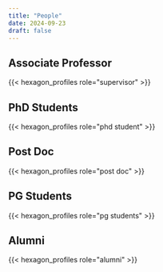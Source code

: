 ```yaml
---
title: "People"
date: 2024-09-23
draft: false
---
```


## Associate Professor
{{< hexagon_profiles role="supervisor" >}}

## PhD Students
{{< hexagon_profiles role="phd student" >}}

## Post Doc
{{< hexagon_profiles role="post doc" >}}

## PG Students
{{< hexagon_profiles role="pg students" >}}

## Alumni
{{< hexagon_profiles role="alumni" >}}



